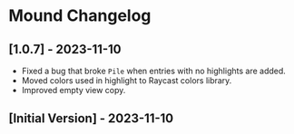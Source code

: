 # Mound Changelog

## [1.0.7] - 2023-11-10

- Fixed a bug that broke `Pile` when entries with no highlights are added.
- Moved colors used in highlight to Raycast colors library.
- Improved empty view copy.

## [Initial Version] - 2023-11-10
